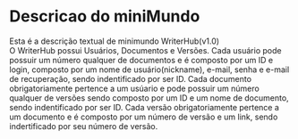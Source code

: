 # Descricao do miniMundo
Esta é a descrição textual de minimundo WriterHub(v1.0) <br/>
O WriterHub possui Usuários, Documentos e Versões.
Cada usuário pode possuir um número qualquer de documentos e é composto por um ID e login, composto por um nome de usuário(nickname), e-mail, senha e e-mail de recuperação, sendo indentificado por ser ID.
Cada documento obrigatoriamente pertence a um usúario e pode possuir um número qualquer de versões sendo composto por um ID e um nome de documento, sendo indentificado por ser ID.
Cada versão obrigatoriamente pertence a um documento e é composto por um número de versão e um link, sendo indertificado por seu número de versão.
